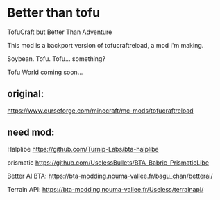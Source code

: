# Better than tofu

TofuCraft but Better Than Adventure

This mod is a backport version of tofucraftreload, a mod I'm making.

Soybean. Tofu. Tofu... something?

Tofu World coming soon...

## original:

https://www.curseforge.com/minecraft/mc-mods/tofucraftreload

## need mod:

Halplibe https://github.com/Turnip-Labs/bta-halplibe

prismatic https://github.com/UselessBullets/BTA_Babric_PrismaticLibe

Better AI BTA: https://bta-modding.nouma-vallee.fr/bagu_chan/betterai/

Terrain API: https://bta-modding.nouma-vallee.fr/Useless/terrainapi/ 

